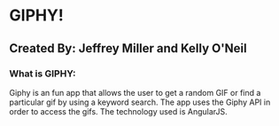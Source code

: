 # GIPHY!
## Created By: Jeffrey Miller and Kelly O'Neil

### What is GIPHY:
Giphy is an fun app that allows the user to get a random GIF or find a particular gif by using a keyword search. The app uses the Giphy API in order to access the gifs. The technology used is AngularJS.
